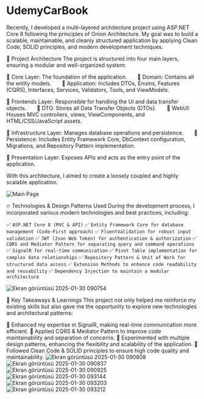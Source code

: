 # UdemyCarBook

Recently, I developed a multi-layered architecture project using ASP.NET Core 8 following the principles of Onion Architecture. My goal was to build a scalable, maintainable, and cleanly structured application by applying Clean Code, SOLID principles, and modern development techniques.

🎯 Project Architecture
The project is structured into four main layers, ensuring a modular and well-organized system:

🔹 Core Layer: The foundation of the application.
      📌 Domain: Contains all the entity models.
      📌 Application: Includes DTOs, Enums, Features (CQRS), Interfaces, Services, Validators, Tools, and ViewModels.

🔹 Frontends Layer: Responsible for handling the UI and data transfer objects.
      📌 DTO: Stores all Data Transfer Objects (DTOs).
      📌 WebUI: Houses MVC controllers, views, ViewComponents, and HTML/CSS/JavaScript assets.

🔹 Infrastructure Layer: Manages database operations and persistence.
      📌 Persistence: Includes Entity Framework Core, DbContext configuration, Migrations, and Repository Pattern implementation.

🔹 Presentation Layer: Exposes APIs and acts as the entry point of the application.

With this architecture, I aimed to create a loosely coupled and highly scalable application.

![Main Page](https://github.com/user-attachments/assets/21d4c8d9-5b66-4769-9ea5-2f4d20b3de1f)

🔥 Technologies & Design Patterns Used
During the development process, I incorporated various modern technologies and best practices, including:

✅ `ASP.NET Core 8 (MVC & API)`
✅ `Entity Framework Core for database management (Code-First approach)`
✅ `FluentValidation for robust input validation`
✅ `JWT (Json Web Token) for authentication & authorization`
✅ `CQRS and Mediator Pattern for separating query and command operations`
✅ `SignalR for real-time communication`
✅ `Pivot Table implementation for complex data relationships`
✅ `Repository Pattern & Unit of Work for structured data access`
✅ `Extension Methods to enhance code readability and reusability`
✅ `Dependency Injection to maintain a modular architecture`

![Ekran görüntüsü 2025-01-30 090754](https://github.com/user-attachments/assets/64ecef1c-8e56-4882-b826-fd5c3448e056)

🚀 Key Takeaways & Learnings
This project not only helped me reinforce my existing skills but also gave me the opportunity to explore new technologies and architectural patterns:

🔹 Enhanced my expertise in SignalR, making real-time communication more efficient.
🔹 Applied CQRS & Mediator Pattern to improve code maintainability and separation of concerns.
🔹 Experimented with multiple design patterns, enhancing the flexibility and scalability of the application.
🔹 Followed Clean Code & SOLID principles to ensure high code quality and maintainability.
![Ekran görüntüsü 2025-01-30 090808](https://github.com/user-attachments/assets/e975416b-bf81-4578-9b28-4997d6dc0be8)
![Ekran görüntüsü 2025-01-30 090837](https://github.com/user-attachments/assets/db186238-c920-4c74-ad3c-abfbd725d963)
![Ekran görüntüsü 2025-01-30 090925](https://github.com/user-attachments/assets/0903b5b9-2a30-44a7-8a13-e0f412f615e4)
![Ekran görüntüsü 2025-01-30 093144](https://github.com/user-attachments/assets/7e173657-244e-4503-9ac5-bd38326475df)
![Ekran görüntüsü 2025-01-30 093203](https://github.com/user-attachments/assets/d7663b86-03ce-48ff-9daf-b2ca98bb3ff6)
![Ekran görüntüsü 2025-01-30 093212](https://github.com/user-attachments/assets/89c97243-028f-4860-8c76-28a5843ed746)



